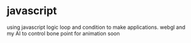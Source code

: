 # javascript
using javascript logic loop and condition to make applications.
webgl and my AI to control bone point for animation soon
